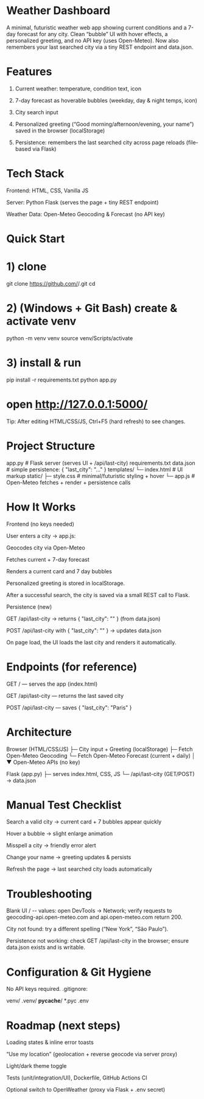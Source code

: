 # Weather Dashboard

A minimal, futuristic weather web app showing current conditions and a 7-day forecast for any city. Clean “bubble” UI with hover effects, a personalized greeting, and no API key (uses Open-Meteo).
Now also remembers your last searched city via a tiny REST endpoint and data.json.

# Features

1) Current weather: temperature, condition text, icon

2) 7-day forecast as hoverable bubbles (weekday, day & night temps, icon)

3) City search input

4) Personalized greeting (“Good morning/afternoon/evening, your name”) saved in the browser (localStorage)

5) Persistence: remembers the last searched city across page reloads (file-based via Flask)

 # Tech Stack

Frontend: HTML, CSS, Vanilla JS

Server: Python Flask (serves the page + tiny REST endpoint)

Weather Data: Open-Meteo Geocoding & Forecast (no API key)

# Quick Start
# 1) clone
git clone https://github.com/<your-username>/<your-repo>.git
cd <your-repo>

# 2) (Windows + Git Bash) create & activate venv
python -m venv venv
source venv/Scripts/activate

# 3) install & run
pip install -r requirements.txt
python app.py
# open http://127.0.0.1:5000/


Tip: After editing HTML/CSS/JS, Ctrl+F5 (hard refresh) to see changes.

# Project Structure
app.py                  # Flask server (serves UI + /api/last-city)
requirements.txt
data.json               # simple persistence: { "last_city": "..." }
templates/
  └─ index.html         # UI markup
static/
  ├─ style.css          # minimal/futuristic styling + hover
  └─ app.js             # Open-Meteo fetches + render + persistence calls

# How It Works
Frontend (no keys needed)

User enters a city → app.js:

Geocodes city via Open-Meteo

Fetches current + 7-day forecast

Renders a current card and 7 day bubbles

Personalized greeting is stored in localStorage.

After a successful search, the city is saved via a small REST call to Flask.

Persistence (new)

GET /api/last-city → returns { "last_city": "<city>" } (from data.json)

POST /api/last-city with { "last_city": "<city>" } → updates data.json

On page load, the UI loads the last city and renders it automatically.

# Endpoints (for reference)

GET / — serves the app (index.html)

GET /api/last-city — returns the last saved city

POST /api/last-city — saves { "last_city": "Paris" }

# Architecture
Browser (HTML/CSS/JS)
  ├─ City input + Greeting (localStorage)
  ├─ Fetch Open-Meteo Geocoding
  └─ Fetch Open-Meteo Forecast (current + daily)
          │
          ▼
   Open-Meteo APIs (no key)

Flask (app.py)
  ├─ serves index.html, CSS, JS
  └─ /api/last-city (GET/POST) -> data.json

# Manual Test Checklist

Search a valid city → current card + 7 bubbles appear quickly

Hover a bubble → slight enlarge animation

Misspell a city → friendly error alert

Change your name → greeting updates & persists

Refresh the page → last searched city loads automatically

# Troubleshooting

Blank UI / -- values: open DevTools → Network; verify requests to geocoding-api.open-meteo.com and api.open-meteo.com return 200.

City not found: try a different spelling (“New York”, “São Paulo”).

Persistence not working: check GET /api/last-city in the browser; ensure data.json exists and is writable.

# Configuration & Git Hygiene

No API keys required.
.gitignore:

venv/
.venv/
__pycache__/
*.pyc
.env

# Roadmap (next steps)

Loading states & inline error toasts

“Use my location” (geolocation + reverse geocode via server proxy)

Light/dark theme toggle

Tests (unit/integration/UI), Dockerfile, GitHub Actions CI

Optional switch to OpenWeather (proxy via Flask + .env secret)
